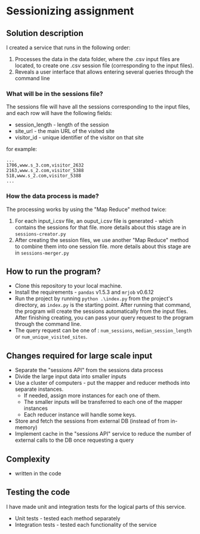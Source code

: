 # Sessionizing assignment

## Solution description
I created a service that runs in the following order:
1. Processes the data in the data folder, where the .csv input files are located, to create one .csv session file (corresponding to the input files).
2. Reveals a user interface that allows entering several queries through the command line

### What will be in the sessions file?
The sessions file will have all the sessions corresponding to the input files, and each row will have the following fields:
+ session_length - length of the session
+ site_url - the main URL of the visited site
+ visitor_id - unique identifier of the visitor on that site

for example:
```
...
1706,www.s_3.com,visitor_2632
2163,www.s_2.com,visitor_5388
518,www.s_2.com,visitor_5388
...
```

### How the data process is made?
The processing works by using the "Map Reduce" method twice:
1. For each input_i.csv file, an ouput_i.csv file is generated - which contains the sessions for that file. more details about this stage are in `sessions-creator.py`
2. After creating the session files, we use another "Map Reduce" method to combine them into one session file. more details about this stage are in `sessions-merger.py`

## How to run the program?
+ Clone this repository to your local machine.
+ Install the requirements - `pandas` v1.5.3 and `mrjob` v0.6.12
+ Run the project by running `python .\index.py`  from the project's directory, as `index.py` is the starting point.
  After running that command, the program will create the sessions automatically from the input files.
  After finishing creating, you can pass your query request to the program through the command line.
+ The query request can be one of : `num_sessions`, `median_session_length` or `num_unique_visited_sites`.

## Changes required for large scale input
+ Separate the "sessions API" from the sessions data process
+ Divide the large input data into smaller inputs
+ Use a cluster of computers - put the mapper and reducer methods into separate instances. 
  + If needed, assign more instances for each one of them.
  + The smaller inputs will be transferred to each one of the mapper instances
  + Each reducer instance will handle some keys.
+ Store and fetch the sessions from external DB (instead of from in-memory)
+ Implement cache in the "sessions API" service to reduce the number of external calls to the DB once requesting a query

## Complexity
+ written in the code

## Testing the code
I have made unit and integration tests for the logical parts of this service.
+ Unit tests - tested each method separately
+ Integration tests - tested each functionality of the service
